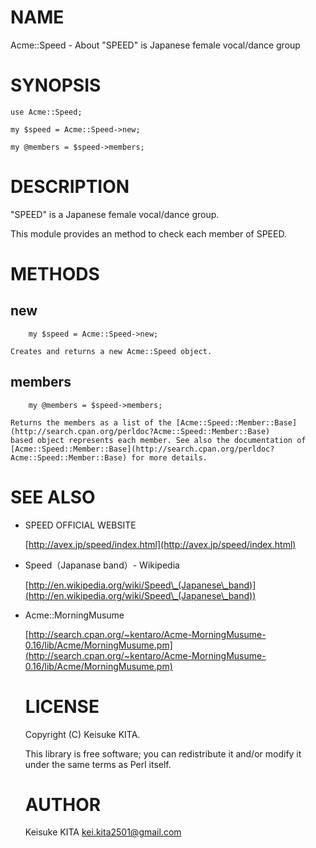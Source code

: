 # NAME

Acme::Speed - About "SPEED" is Japanese female vocal/dance group

# SYNOPSIS

    use Acme::Speed;

    my $speed = Acme::Speed->new;

    my @members = $speed->members;

# DESCRIPTION

"SPEED" is a Japanese female vocal/dance group.

This module provides an method to check each member of SPEED.

# METHODS

## new

        my $speed = Acme::Speed->new;

    Creates and returns a new Acme::Speed object.

## members

        my @members = $speed->members;

    Returns the members as a list of the [Acme::Speed::Member::Base](http://search.cpan.org/perldoc?Acme::Speed::Member::Base) 
    based object represents each member. See also the documentation of 
    [Acme::Speed::Member::Base](http://search.cpan.org/perldoc?Acme::Speed::Member::Base) for more details.

# SEE ALSO

- SPEED OFFICIAL WEBSITE

    [http://avex.jp/speed/index.html](http://avex.jp/speed/index.html)

- Speed（Japanase band）- Wikipedia

    [http://en.wikipedia.org/wiki/Speed\_(Japanese\_band)](http://en.wikipedia.org/wiki/Speed\_(Japanese\_band))

- Acme::MorningMusume

    [http://search.cpan.org/~kentaro/Acme-MorningMusume-0.16/lib/Acme/MorningMusume.pm](http://search.cpan.org/~kentaro/Acme-MorningMusume-0.16/lib/Acme/MorningMusume.pm)

    # LICENSE

    Copyright (C) Keisuke KITA.

    This library is free software; you can redistribute it and/or modify 
    it under the same terms as Perl itself.

    # AUTHOR

    Keisuke KITA <kei.kita2501@gmail.com>
